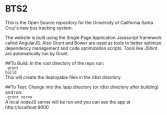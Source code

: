 # BTS2
This is the Open Source repository for the University of California Santa Cruz's new bus tracking system.

The website is built using the Single Page Application Javascript framework called AngularJS. Also Grunt and Bower are used as tools
to better optimize dependency management and code optimization scripts. Tools like JShint are automatically run by Grunt.

##To Build:
In the root directory of the repo run: <br>
<code> grunt build  </code> <br>
This will create the deployable files in the /dist directory.

##To Test:
Change into the /app directory (or /dist directory after building) and run:<br>
<code> grunt serve </code> <br>
A local nodeJS server will be run and you can see the app at http://localhost:9000
